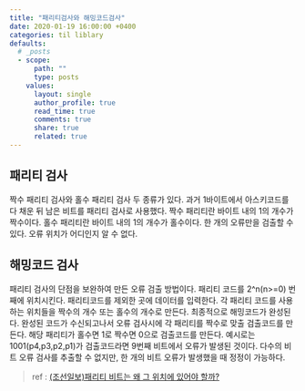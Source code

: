 ```yaml
---
title: "패리티검사와 해밍코드검사"
date: 2020-01-19 16:00:00 +0400
categories: til liblary
defaults:
  # _posts
  - scope:
      path: ""
      type: posts
    values:
      layout: single
      author_profile: true
      read_time: true
      comments: true
      share: true
      related: true
---
```

패리티 검사
--
짝수 패리티 검사와 홀수 패리티 검사 두 종류가 있다.
과거 1바이트에서 아스키코드를 다 채운 뒤 남은 비트를 패리티 검사로 사용했다.
짝수 패리티란 바이트 내의 1의 개수가 짝수이다. 홀수 패리티란 바이트 내의 1의 개수가 홀수이다.
한 개의 오류만을 검출할 수 있다. 오류 위치가 어디인지 알 수 없다.

해밍코드 검사
--
패리티 검사의 단점을 보완하여 만든 오류 검출 방법이다. 패리티 코드를 2^n(n>=0) 번째에 위치시킨다. 패리티코드를 제외한 곳에 데이터를 입력한다. 각 패리티 코드를 사용하는 위치들을 짝수의 개수 또는 홀수의 개수로 만든다. 최종적으로 해밍코드가 완성된다. 완성된 코드가 수신되고나서 오류 검사시에 각 패리티를 짝수로 맞출 검출코드를 만든다. 해당 패리티가 홀수면 1로 짝수면 0으로 검출코드를 만든다. 예시로는 1001(p4,p3,p2,p1)가 검출코드라면 9번째 비트에서 오류가 발생된 것이다.
다수의 비트 오류 검사를 추출할 수 없지만, 한 개의 비트 오류가 발생했을 때 정정이 가능하다.


>ref : [(조선일보)패리티 비트는 왜 그 위치에 있어야 할까?](http://monthly.chosun.com/client/news/viw.asp?ctcd=I&nNewsNumb=201704100070&page=9)
